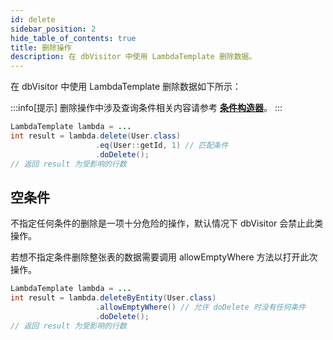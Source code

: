 ```yaml
---
id: delete
sidebar_position: 2
hide_table_of_contents: true
title: 删除操作
description: 在 dbVisitor 中使用 LambdaTemplate 删除数据。
---
```


在 dbVisitor 中使用 LambdaTemplate 删除数据如下所示：

:::info[提示]
删除操作中涉及查询条件相关内容请参考 **[条件构造器](./where-builder)**。
:::

```java
LambdaTemplate lambda = ...
int result = lambda.delete(User.class)
                   .eq(User::getId, 1) // 匹配条件
                   .doDelete();
// 返回 result 为受影响的行数
```

## 空条件

不指定任何条件的删除是一项十分危险的操作，默认情况下 dbVisitor 会禁止此类操作。

若想不指定条件删除整张表的数据需要调用 allowEmptyWhere 方法以打开此次操作。

```java
LambdaTemplate lambda = ...
int result = lambda.deleteByEntity(User.class)
                   .allowEmptyWhere() // 允许 doDelete 时没有任何条件
                   .doDelete();
// 返回 result 为受影响的行数
```
